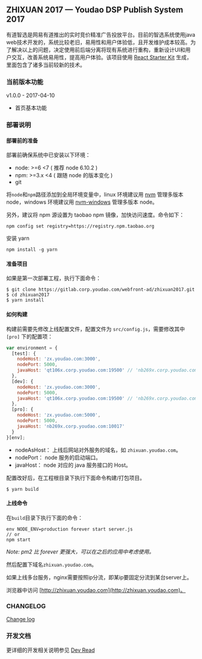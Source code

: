 ## ZHIXUAN 2017 — Youdao DSP Publish System 2017

有道智选是网易有道推出的实时竞价精准广告投放平台。目前的智选系统使用java web技术开发的，系统比较老旧，易用性和用户体验低，且开发维护成本较高。为了解决以上的问题，决定使用前后端分离将现有系统进行重构，重新设计UI和用户交互，改善系统易用性，提高用户体验。该项目使用 [React Starter Kit](https://github.com/kriasoft/react-starter-kit/tree/feature/redux) 生成，里面包含了诸多当前较新的技术。

### 当前版本功能

v1.0.0 - 2017-04-10

- 首页基本功能

### 部署说明

#### 部署前的准备

部署前确保系统中已安装以下环境：

- node: >=6 <7 ( 推荐 node 6.10.2 )
- npm: >=3.x <4 ( 跟随 node 的版本变化 )
- git

将`node`和`npm`路径添加到全局环境变量中，linux 环境建议用 [nvm](https://github.com/creationix/nvm) 管理多版本 node，windows 环境建议用 [nvm-windows](https://github.com/coreybutler/nvm-windows/releases) 管理多版本 node。

另外，建议将 npm 源设置为 taobao npm 镜像，加快访问速度。命令如下：

```shell
npm config set registry=https://registry.npm.taobao.org
```

安装 yarn

```shell
npm install -g yarn
```

#### 准备项目

如果是第一次部署工程，执行下面命令：

```shell
$ git clone https://gitlab.corp.youdao.com/webfront-ad/zhixuan2017.git
$ cd zhixuan2017
$ yarn install
```

#### 如何构建

构建前需要先修改上线配置文件，配置文件为 `src/config.js`，需要修改其中 `[pro]` 下的配置项：

```js
var environment = {
  [test]: {
    nodeHost: 'zx.youdao.com:3000',
    nodePort: 5000,
    javaHost: 'qt106x.corp.youdao.com:19500' // 'nb269x.corp.youdao.com:10017'
  },
  [dev]: {
    nodeHost: 'zx.youdao.com:3000',
    nodePort: 5000,
    javaHost: 'qt106x.corp.youdao.com:19500' // 'nb269x.corp.youdao.com:10017'
  },
  [pro]: {
    nodeHost: 'zx.youdao.com:5000',
    nodePort: 5000,
    javaHost: 'nb269x.corp.youdao.com:10017'
  }
}[env];
```

- nodeAsHost： 上线后网站对外服务的域名，如 `zhixuan.youdao.com`。
- nodePort： node 服务的启动端口。
- javaHost： node 对应的 java 服务接口的 Host。

配置改好后，在工程根目录下执行下面命令构建/打包项目。

```shell
$ yarn build
```

#### 上线命令

在`build`目录下执行下面的命令：

<!-- 旧的启动命令，但是在 centos 下终端关闭会导致服务退出  -->
<!-- npm start > ../logs/serve-`date +%Y%m%d`.log 2>&1 & -->
```shell
env NODE_ENV=production forever start server.js
// or
npm start
```

*Note: pm2 比 forever 更强大，可以在之后的应用中考虑使用。*

然后配置下域名`zhixuan.youdao.com`。

如果上线多台服务，nginx需要按照ip分流，即某ip要固定分流到某台server上。

浏览器中访问 [http://zhixuan.youdao.com](http://zhixuan.youdao.com)。

### CHANGELOG

[Change log](./CHANGELOG.md)

### 开发文档

更详细的开发相关说明参见 [Dev Read](./devRead.md)
